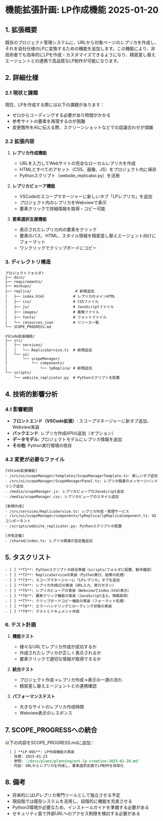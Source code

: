 # 機能拡張計画: LP作成機能 2025-01-20

## 1. 拡張概要

既存のプロジェクト管理システムに、URLから対象ページのレプリカを作成し、それを自社仕様のLPに変換するための機能を追加します。この機能により、非技術者でも効率的にLPを作成・カスタマイズできるようになり、精密差し替えエージェントとの連携で高品質なLP制作が可能になります。

## 2. 詳細仕様

### 2.1 現状と課題

現在、LPを作成する際には以下の課題があります：
- ゼロからコーディングする必要があり時間がかかる
- 参考サイトの要素を再現するのが困難
- 変更箇所をAIに伝える際、スクリーンショットなどでの認識合わせが煩雑

### 2.2 拡張内容

1. **レプリカ作成機能**
   - URLを入力してWebサイトの完全なローカルレプリカを作成
   - HTMLとすべてのアセット（CSS、画像、JS）をプロジェクト内に保存
   - Pythonスクリプト（website_replicator.py）を活用

2. **レプリカビューア機能**
   - VSCodeのスコープマネージャーに新しいタブ「LPレプリカ」を追加
   - プロジェクト内のレプリカをWebviewで表示
   - 要素クリックで詳細情報を取得・コピー可能

3. **要素選択支援機能**
   - 表示されたレプリカ内の要素をクリック
   - 要素のパス、HTML、スタイル情報を精密差し替えエージェント向けにフォーマット
   - ワンクリックでクリップボードにコピー

### 3. ディレクトリ構造

```
プロジェクトフォルダ/
├── docs/
├── requirements/
├── mockups/
├── replica/                    # 新規追加
│   ├── index.html             # レプリカのメインHTML
│   ├── css/                   # CSSファイル
│   ├── js/                    # JavaScriptファイル
│   ├── images/                # 画像ファイル
│   ├── fonts/                 # フォントファイル
│   └── resources.json         # リソース一覧
└── SCOPE_PROGRESS.md

VSCode拡張機能/
├── src/
│   ├── services/
│   │   └── ReplicaService.ts  # 新規追加
│   └── ui/
│       └── scopeManager/
│           └── components/
│               └── lpReplica/ # 新規追加
└── scripts/
    └── website_replicator.py  # Pythonスクリプトを配置
```

## 4. 技術的影響分析

### 4.1 影響範囲

- **フロントエンド（VSCode拡張）**: スコープマネージャーに新タブ追加、Webview実装
- **バックエンド**: レプリカ作成APIの追加（オプション）
- **データモデル**: プロジェクトモデルにレプリカ情報を追加
- **その他**: Python実行環境の依存

### 4.2 変更が必要なファイル

```
[VSCode拡張機能]
- /src/ui/scopeManager/templates/ScopeManagerTemplate.ts: 新しいタブ追加
- /src/ui/scopeManager/ScopeManagerPanel.ts: レプリカ関連のメッセージハンドリング追加
- /media/scopeManager.js: レプリカビューアのJavaScript追加
- /media/scopeManager.css: レプリカビューアのスタイル追加

[新規作成]
- /src/services/ReplicaService.ts: レプリカ作成・管理サービス
- /src/ui/scopeManager/components/lpReplica/lpReplicaComponent.ts: UIコンポーネント
- /scripts/website_replicator.py: Pythonスクリプトの配置

[共有定義]
- /shared/index.ts: レプリカ関連の型定義追加
```

## 5. タスクリスト

```
- [ ] **T1**: Pythonスクリプトの統合準備（scripts/フォルダに配置、動作確認）
- [ ] **T2**: ReplicaServiceの実装（Python実行、結果の処理）
- [ ] **T3**: スコープマネージャーに「LPレプリカ」タブを追加
- [ ] **T4**: レプリカ作成UIの実装（URL入力、実行ボタン）
- [ ] **T5**: レプリカビューアの実装（Webviewでindex.html表示）
- [ ] **T6**: 要素クリック機能の実装（JavaScript注入、情報取得）
- [ ] **T7**: クリップボードコピー機能の実装（フォーマット処理）
- [ ] **T8**: エラーハンドリングとローディング状態の実装
- [ ] **T9**: テストとドキュメント作成
```

### 6. テスト計画

1. **機能テスト**
   - 様々なURLでレプリカ作成が成功するか
   - 作成されたレプリカが正しく表示されるか
   - 要素クリックで適切な情報が取得できるか

2. **統合テスト**
   - プロジェクト作成→レプリカ作成→表示の一連の流れ
   - 精密差し替えエージェントとの連携確認

3. **パフォーマンステスト**
   - 大きなサイトのレプリカ作成時間
   - Webview表示のレスポンス

## 7. SCOPE_PROGRESSへの統合

以下の内容をSCOPE_PROGRESS.mdに追加：

```markdown
- [ ] **LP-001**: LP作成機能の実装
  - 目標: 2025-01-25
  - 参照: [/docs/plans/planning/ext-lp-creation-2025-01-20.md]
  - 内容: URLからレプリカを作成し、要素選択支援でLP制作を効率化
```

## 8. 備考

- 将来的にはLPレプリカ専門ツールとして独立させる予定
- 現段階では既存システムを活用し、段階的に機能を充実させる
- Python3環境が必要なため、インストールガイドを準備する必要がある
- セキュリティ面で外部URLへのアクセス制限を検討する必要がある